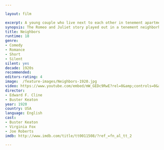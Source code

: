 ```yaml
---

layout: film

excerpt: A young couple who live next to each other in tenement apartments do everything they can to be together despite of their feuding families.
synopsis: The Romeo and Juliet story played out in a tenement neighborhood with Buster and Virginia's families hating each other over the fence separating their buildings.
title: Neighbors 
runtime: 18
genre: 
- Comedy
- Romance 
- Short
- Silent
silent: yes
decade: 1920s
recommended: 
editors-rating: 4
image:  /feature-images/Neighbors-1920.jpg
video: https://www.youtube.com/embed/mW_GEDc9RwE?rel=0&amp;controls=0&amp;showinfo=0
director: 
- Edward F. Cline 
- Buster Keaton
year: 1920
country: USA
language: English 
cast:
- Buster Keaton
- Virginia Fox
- Joe Roberts
imdb: http://www.imdb.com/title/tt0011508/?ref_=fn_al_tt_2

---
```


